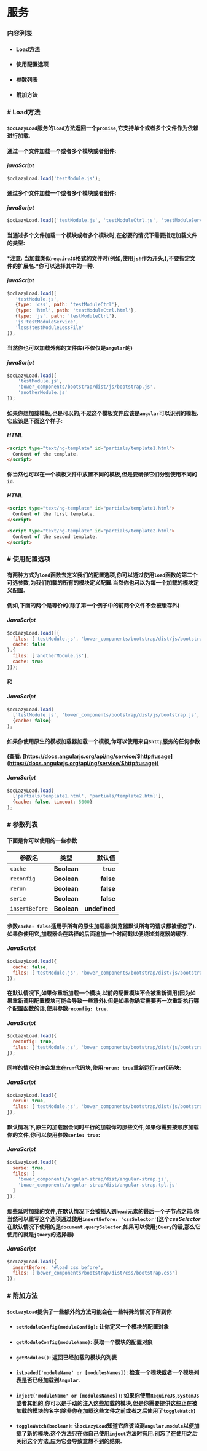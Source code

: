 # 服务
### 内容列表
+ #### Load方法
+ #### 使用配置选项
+ #### 参数列表
+ #### 附加方法

### # Load方法
#### `$ocLazyLoad`服务的`load`方法返回一个`promise`,它支持单个或者多个文件作为依赖进行加载.
#### 通过一个文件加载一个或者多个模块或者组件:
#### *javaScript*
```javascript
$ocLazyLoad.load('testModule.js');
```
#### 通过多个文件加载一个或者多个模块或者组件:
#### *javaScript*
```javascript
$ocLazyLoad.load(['testModule.js', 'testModuleCtrl.js', 'testModuleService.js']);
```
#### 当通过多个文件加载一个模块或者多个模块时,在必要的情况下需要指定加载文件的类型:
#### *注意: 当加载类似`requireJS`格式的文件时(例如,使用`js!`作为开头,),不要指定文件的扩展名.*你可以选择其中的一种.
#### *javaScript*
```javascript
$ocLazyLoad.load([
   'testModule.js',
   {type: 'css', path: 'testModuleCtrl'},
   {type: 'html', path: 'testModuleCtrl.html'},
   {type: 'js', path: 'testModuleCtrl'},
   'js!testModuleService',
   'less!testModuleLessFile'
]);
```
#### 当然你也可以加载外部的文件库(不仅仅是`angular`的)
#### *javaScript*
```javascript
$ocLazyLoad.load([
    'testModule.js', 
    'bower_components/bootstrap/dist/js/bootstrap.js', 
    'anotherModule.js'
]);
```
#### 如果你想加载模板,也是可以的;不过这个模板文件应该是`angular`可以识别的模板.它应该是下面这个样子:
#### *HTML*
```html
<script type="text/ng-template" id="partials/template1.html">
  Content of the template.
</script>
```
#### 你当然也可以在一个模板文件中放置不同的模板,但是要确保它们分别使用不同的`id`.
#### *HTML*
```html
<script type="text/ng-template" id="partials/template1.html">
  Content of the first template.
</script>

<script type="text/ng-template" id="partials/template2.html">
  Content of the second template.
</script>
```

### # 使用配置选项
#### 有两种方式为`load`函数去定义我们的配置选项,你可以通过使用`load`函数的第二个可选参数,为我们加载的所有的模块定义配置.当然你也可以为每一个加载的模块定义配置.
#### 例如,下面的两个是等价的(**除了第一个例子中的前两个文件不会被缓存外**)

#### *JavaScript*
```javascript
$ocLazyLoad.load([{
  files: ['testModule.js', 'bower_components/bootstrap/dist/js/bootstrap.js'],
  cache: false
},{
  files: ['anotherModule.js'],
  cache: true
}]);
```
#### 和
#### *JavaScript*
```javascript
$ocLazyLoad.load(
  ['testModule.js', 'bower_components/bootstrap/dist/js/bootstrap.js', 'anotherModule.js'],
  {cache: false}
);
```
#### 如果你使用原生的模板加载器加载一个模板,你可以使用来自`$http`服务的任何参数
#### (查看: [https://docs.angularjs.org/api/ng/service/$http#usage](https://docs.angularjs.org/api/ng/service/$http#usage))
#### *JavaScript*
```javascript
$ocLazyLoad.load(
  ['partials/template1.html', 'partials/template2.html'],
  {cache: false, timeout: 5000}
);
```

### # 参数列表
#### 下面是你可以使用的一些参数
| 参数名        | 类型          | 默认值  |
| ------------- |:-------------:| -----:|
| `cache`      | **Boolean** | **true** |
| `reconfig`      | **Boolean**      |   **false** |
| `rerun`      | **Boolean**      |   **false** |
| `serie`      | **Boolean**      |   **false** |
| `insertBefore` | **Boolean**      |    **undefined** |

#### 参数`cache: false`适用于所有的原生加载器(**浏览器默认所有的请求都被缓存了**).如果你使用它,加载器会在路径的后面追加一个时间戳以便绕过浏览器的缓存.
#### *JavaScript*
```javascript
$ocLazyLoad.load({
  cache: false,
  files: ['testModule.js', 'bower_components/bootstrap/dist/js/bootstrap.js']
});
```

#### 在默认情况下,如果你重新加载一个模块,以前的配置模块不会被重新调用(因为如果重新调用配置模块可能会导致一些意外).但是如果你确实需要再一次重新执行哪个配置函数的话,使用参数`reconfig: true`.
#### *JavaScript*
```javascript
$ocLazyLoad.load({
  reconfig: true,
  files: ['testModule.js', 'bower_components/bootstrap/dist/js/bootstrap.js']
});
```

#### 同样的情况也许会发生在`run`代码块,使用`rerun: true`重新运行`run`代码块:
#### *JavaScript*
```javascript
$ocLazyLoad.load({
  rerun: true,
  files: ['testModule.js', 'bower_components/bootstrap/dist/js/bootstrap.js']
});
```

#### 默认情况下,原生的加载器会同时平行的加载你的那些文件,如果你需要按顺序加载你的文件,你可以使用参数`serie: true`:
#### *JavaScript*
```javascript
$ocLazyLoad.load({
  serie: true,
  files: [
    'bower_components/angular-strap/dist/angular-strap.js',
    'bower_components/angular-strap/dist/angular-strap.tpl.js'
  ]
});
```
#### 那些延时加载的文件,在默认情况下会被插入到`head`元素的最后一个子节点之前.你当然可以重写这个选项通过使用`insertBefore: 'cssSelector'`(这个*cssSelector*在默认情况下使用的是`document.querySelector`,如果可以使用`jQuery`的话,那么它使用的就是`jQuery`的选择器)
#### *JavaScript*
```javascript
$ocLazyLoad.load({
  insertBefore: '#load_css_before',
  files: ['bower_components/bootstrap/dist/css/bootstrap.css']
});
```
### # 附加方法
#### `$ocLazyLoad`提供了一些额外的方法可能会在一些特殊的情况下帮到你
+ #### `setModuleConfig(moduleConfig)`: 让你定义一个模块的配置对象
+ #### `getModuleConfig(moduleName)`: 获取一个模块的配置对象
+ #### `getModules()`: 返回已经加载的模块的列表
+ #### `isLoaded('moduleName' or [modulesNames])`: 检查一个模块或者一个模块列表是否已经加载到`Angular`.
+ #### `inject('moduleName' or [modulesNames])`: 如果你使用`RequireJS`,`SystemJS`或者其他的,你可以是手动的注入这些加载的模块,但是你需要提供这些正在被加载的模块的名字(除非你在加载这些文件之前或者之后使用了`toggleWatch`)
+ #### `toggleWatch(boolean)`: 让`ocLazyLoad`知道它应该监测`angular.module`以便加载了新的模块.这个方法只在你自己使用`inject`方法时有用.别忘了在使用之后关闭这个方法,应为它会导致意想不到的结果.
